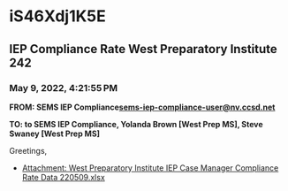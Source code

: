 # iS46Xdj1K5E
## IEP Compliance Rate West Preparatory Institute 242
### May 9, 2022, 4:21:55 PM
**FROM: SEMS IEP Compliance<sems-iep-compliance-user@nv.ccsd.net>**

**TO: to SEMS IEP Compliance, Yolanda Brown [West Prep MS], Steve Swaney [West Prep MS]**


Greetings,  





* [Attachment: West Preparatory Institute IEP Case Manager Compliance Rate Data 220509.xlsx](iS46Xdj1K5E-attachment-1.xlsx)
